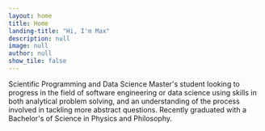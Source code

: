 ```yaml
---
layout: home
title: Home
landing-title: "Hi, I'm Max"
description: null
image: null
author: null
show_tile: false
---
```


Scientific Programming and Data Science Master's student looking to progress in the field of software engineering or data science using skills in both analytical problem solving, and an understanding of the process involved in tackling more abstract questions. Recently graduated with a Bachelor's of Science in Physics and Philosophy.
